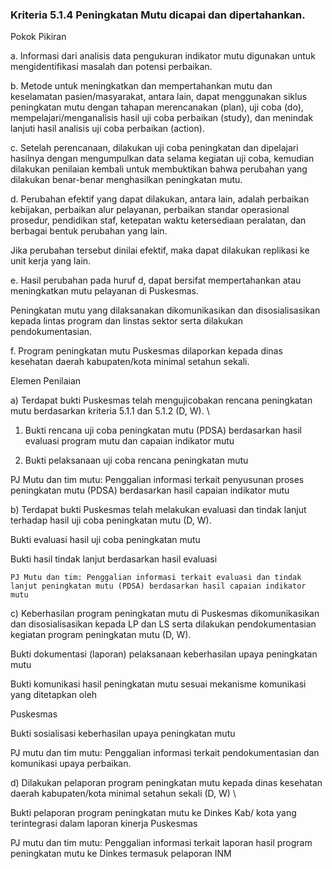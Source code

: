 
### Kriteria 5.1.4 Peningkatan Mutu dicapai dan dipertahankan. 



Pokok Pikiran 

a. Informasi dari analisis data pengukuran indikator mutu digunakan untuk mengidentifikasi masalah dan potensi perbaikan. 

b. Metode untuk meningkatkan dan mempertahankan mutu dan keselamatan pasien/masyarakat, antara lain, dapat menggunakan siklus peningkatan mutu dengan tahapan merencanakan (plan), uji coba (do), 	mempelajari/menganalisis  hasil uji coba perbaikan (study), dan menindak lanjuti hasil analisis uji coba perbaikan (action). 

c. Setelah perencanaan, dilakukan uji coba peningkatan dan dipelajari hasilnya dengan mengumpulkan data selama kegiatan uji coba, kemudian dilakukan penilaian kembali untuk membuktikan bahwa perubahan yang dilakukan benar-benar menghasilkan peningkatan mutu. 

d. Perubahan efektif yang dapat dilakukan, antara lain, adalah perbaikan kebijakan, perbaikan alur pelayanan, perbaikan standar operasional prosedur, pendidikan staf, ketepatan waktu ketersediaan peralatan, dan berbagai bentuk perubahan yang lain. 

Jika perubahan tersebut dinilai efektif, maka dapat dilakukan replikasi ke unit kerja yang lain. 

e. Hasil perubahan pada huruf d, dapat bersifat mempertahankan atau meningkatkan mutu pelayanan di Puskesmas. 

Peningkatan mutu yang dilaksanakan dikomunikasikan dan disosialisasikan kepada lintas program dan linstas sektor serta dilakukan pendokumentasian. 

f. Program peningkatan mutu Puskesmas dilaporkan kepada dinas kesehatan daerah kabupaten/kota minimal setahun sekali. 
 	 

Elemen Penilaian 




 a) Terdapat bukti Puskesmas telah mengujicobakan rencana peningkatan mutu berdasarkan kriteria 5.1.1 dan 5.1.2 (D, W).  \




1. Bukti rencana uji coba peningkatan mutu (PDSA) berdasarkan hasil evaluasi program mutu dan capaian indikator mutu 


2. Bukti pelaksanaan uji coba rencana peningkatan mutu 
 
PJ Mutu dan tim mutu: Penggalian informasi terkait penyusunan proses peningkatan mutu (PDSA) berdasarkan hasil capaian indikator mutu 




 b) Terdapat bukti Puskesmas telah melakukan evaluasi dan tindak lanjut terhadap hasil uji coba peningkatan mutu (D, W). 

Bukti evaluasi hasil uji coba peningkatan mutu 

 

Bukti hasil tindak lanjut berdasarkan hasil evaluasi


    PJ Mutu dan tim: Penggalian informasi terkait evaluasi dan tindak lanjut peningkatan mutu (PDSA) berdasarkan hasil capaian indikator mutu 


 c) Keberhasilan program peningkatan mutu di Puskesmas dikomunikasikan dan disosialisasikan kepada LP dan LS serta dilakukan pendokumentasian kegiatan program peningkatan mutu (D, W). 

Bukti dokumentasi (laporan) pelaksanaan keberhasilan upaya peningkatan mutu  

 

Bukti komunikasi hasil peningkatan mutu sesuai mekanisme komunikasi yang ditetapkan oleh 

Puskesmas 

 

Bukti sosialisasi keberhasilan upaya peningkatan mutu

PJ mutu dan tim mutu: Penggalian informasi terkait pendokumentasian dan komunikasi upaya perbaikan.


 d) Dilakukan pelaporan program peningkatan mutu kepada dinas kesehatan daerah kabupaten/kota minimal setahun sekali (D, W)  \




Bukti pelaporan program peningkatan mutu ke Dinkes Kab/ kota yang terintegrasi dalam laporan kinerja 
Puskesmas 
 
PJ mutu dan tim mutu: Penggalian informasi terkait laporan hasil program peningkatan mutu ke Dinkes termasuk pelaporan INM 





